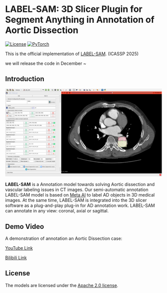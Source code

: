 # LABEL-SAM: 3D Slicer Plugin for Segment Anything in Annotation of Aortic Dissection

[![License](https://img.shields.io/badge/License-Apache_2.0-blue.svg)](https://opensource.org/licenses/Apache-2.0) 
<a href="https://pytorch.org/get-started/locally/"><img alt="PyTorch" src="https://img.shields.io/badge/PyTorch-ee4c2c?logo=pytorch&logoColor=white"></a>

This is the official implementation of [LABEL-SAM](). (ICASSP 2025)

we will release the code in December ~

## Introduction

![](/figs/interface.png)

**LABEL-SAM** is a Annotation model towards solving Aortic dissection and vascular labeling issues in CT images. Our semi-automatic annotation LABEL-SAM model is based on [Meta AI](https://segment-anything.com/) to label AD objects in 3D medical images. At the same time, LABEL-SAM is integrated into the 3D slicer software as a plug-and-play plug-in for AD annotation work. LABEL-SAM can annotate in any view: coronal, axial or sagittal.

## Demo Video

A demonstration of annotation an Aortic Dissection case:

[YouTube Link](https://www.youtube.com/watch?v=R3Fzgl1b4JQ)

[Bilibili Link](https://www.bilibili.com/video/BV1QXtwepEQA/?vd_source=4eb5fca2d5207ec68d662e71ae2745e3)


## License

The models are licensed under the [Apache 2.0 license](./LICENSE).
